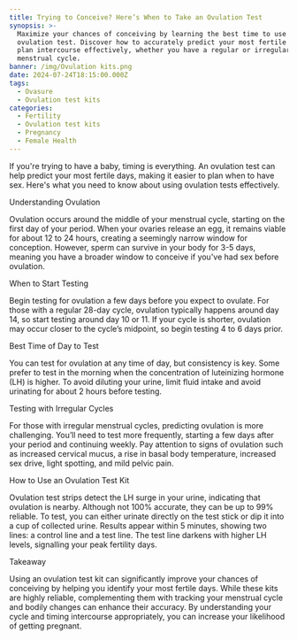 ```yaml
---
title: Trying to Conceive? Here’s When to Take an Ovulation Test
synopsis: >-
  Maximize your chances of conceiving by learning the best time to use an
  ovulation test. Discover how to accurately predict your most fertile days and
  plan intercourse effectively, whether you have a regular or irregular
  menstrual cycle.
banner: /img/Ovulation kits.png
date: 2024-07-24T18:15:00.000Z
tags:
  - Ovasure
  - Ovulation test kits
categories:
  - Fertility
  - Ovulation test kits
  - Pregnancy
  - Female Health
---
```


If you're trying to have a baby, timing is everything. An ovulation test can help predict your most fertile days, making it easier to plan when to have sex. Here's what you need to know about using ovulation tests effectively.

Understanding Ovulation

Ovulation occurs around the middle of your menstrual cycle, starting on the first day of your period. When your ovaries release an egg, it remains viable for about 12 to 24 hours, creating a seemingly narrow window for conception. However, sperm can survive in your body for 3-5 days, meaning you have a broader window to conceive if you've had sex before ovulation.

When to Start Testing

Begin testing for ovulation a few days before you expect to ovulate. For those with a regular 28-day cycle, ovulation typically happens around day 14, so start testing around day 10 or 11. If your cycle is shorter, ovulation may occur closer to the cycle’s midpoint, so begin testing 4 to 6 days prior.

Best Time of Day to Test

You can test for ovulation at any time of day, but consistency is key. Some prefer to test in the morning when the concentration of luteinizing hormone (LH) is higher. To avoid diluting your urine, limit fluid intake and avoid urinating for about 2 hours before testing.

Testing with Irregular Cycles

For those with irregular menstrual cycles, predicting ovulation is more challenging. You’ll need to test more frequently, starting a few days after your period and continuing weekly. Pay attention to signs of ovulation such as increased cervical mucus, a rise in basal body temperature, increased sex drive, light spotting, and mild pelvic pain.

How to Use an Ovulation Test Kit

Ovulation test strips detect the LH surge in your urine, indicating that ovulation is nearby. Although not 100% accurate, they can be up to 99% reliable. To test, you can either urinate directly on the test stick or dip it into a cup of collected urine. Results appear within 5 minutes, showing two lines: a control line and a test line. The test line darkens with higher LH
levels, signalling your peak fertility days.

Takeaway

Using an ovulation test kit can significantly improve your chances of conceiving by helping you identify your most fertile days. While these kits are highly reliable, complementing them with tracking your menstrual cycle and bodily changes can enhance their accuracy. By understanding your cycle and timing intercourse appropriately, you can increase your likelihood of getting pregnant.

 
